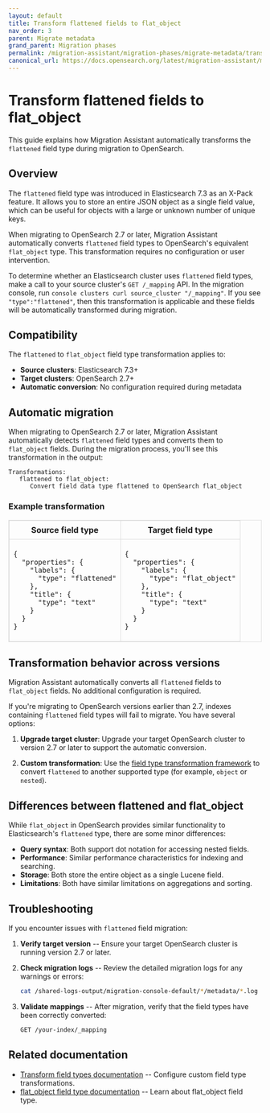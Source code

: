 ```yaml
---
layout: default
title: Transform flattened fields to flat_object
nav_order: 3
parent: Migrate metadata
grand_parent: Migration phases
permalink: /migration-assistant/migration-phases/migrate-metadata/transform-flattened-flat-object/
canonical_url: https://docs.opensearch.org/latest/migration-assistant/migration-phases/migrate-metadata/transform-flattened-flat-object/
---
```


# Transform flattened fields to flat_object

This guide explains how Migration Assistant automatically transforms the `flattened` field type during migration to OpenSearch.

## Overview

The `flattened` field type was introduced in Elasticsearch 7.3 as an X-Pack feature. It allows you to store an entire JSON object as a single field value, which can be useful for objects with a large or unknown number of unique keys.

When migrating to OpenSearch 2.7 or later, Migration Assistant automatically converts `flattened` field types to OpenSearch's equivalent `flat_object` type. This transformation requires no configuration or user intervention.

To determine whether an Elasticsearch cluster uses `flattened` field types, make a call to your source cluster's `GET /_mapping` API. In the migration console, run `console clusters curl source_cluster "/_mapping"`. If you see `"type":"flattened"`, then this transformation is applicable and these fields will be automatically transformed during migration.

## Compatibility

The `flattened` to `flat_object` field type transformation applies to:
- **Source clusters**: Elasticsearch 7.3+
- **Target clusters**: OpenSearch 2.7+
- **Automatic conversion**: No configuration required during metadata

## Automatic migration

When migrating to OpenSearch 2.7 or later, Migration Assistant automatically detects `flattened` field types and converts them to `flat_object` fields. During the migration process, you'll see this transformation in the output:

```
Transformations:
   flattened to flat_object:
      Convert field data type flattened to OpenSearch flat_object
```

### Example transformation

<table style="border-collapse: collapse; border: 1px solid #ddd;">
  <thead>
    <tr>
      <th style="border: 1px solid #ddd; padding: 8px;">Source field type</th>
      <th style="border: 1px solid #ddd; padding: 8px;">Target field type</th>
    </tr>
  </thead>
  <tbody>
    <tr>
      <td style="border: 1px solid #ddd; padding: 8px;">
        <pre><code>{
  "properties": {
    "labels": {
      "type": "flattened"
    },
    "title": {
      "type": "text"
    }
  }
}</code></pre>
      </td>
      <td style="border: 1px solid #ddd; padding: 8px;">
        <pre><code>{
  "properties": {
    "labels": {
      "type": "flat_object"
    },
    "title": {
      "type": "text"
    }
  }
}</code></pre>
      </td>
    </tr>
  </tbody>
</table>

## Transformation behavior across versions

Migration Assistant automatically converts all `flattened` fields to `flat_object` fields. No additional configuration is required.

If you're migrating to OpenSearch versions earlier than 2.7, indexes containing `flattened` field types will fail to migrate. You have several options:

1. **Upgrade target cluster**: Upgrade your target OpenSearch cluster to version 2.7 or later to support the automatic conversion.

2. **Custom transformation**: Use the [field type transformation framework]({{site.url}}{{site.baseurl}}/migration-assistant/migration-phases/migrate-metadata/handling-field-type-breaking-changes/) to convert `flattened` to another supported type (for example, `object` or `nested`).

## Differences between flattened and flat_object

While `flat_object` in OpenSearch provides similar functionality to Elasticsearch's `flattened` type, there are some minor differences:

- **Query syntax**: Both support dot notation for accessing nested fields.
- **Performance**: Similar performance characteristics for indexing and searching.
- **Storage**: Both store the entire object as a single Lucene field.
- **Limitations**: Both have similar limitations on aggregations and sorting.

## Troubleshooting

If you encounter issues with `flattened` field migration:

1. **Verify target version** -- Ensure your target OpenSearch cluster is running version 2.7 or later.

2. **Check migration logs** -- Review the detailed migration logs for any warnings or errors:
   ```bash
   cat /shared-logs-output/migration-console-default/*/metadata/*.log
   ```

3. **Validate mappings** -- After migration, verify that the field types have been correctly converted:
   ```bash
   GET /your-index/_mapping
   ```

## Related documentation

- [Transform field types documentation]({{site.url}}{{site.baseurl}}/migration-assistant/migration-phases/migrate-metadata/handling-field-type-breaking-changes/) -- Configure custom field type transformations.
- [flat_object field type documentation]({{site.url}}{{site.baseurl}}/field-types/supported-field-types/flat-object/) -- Learn about flat_object field type.
